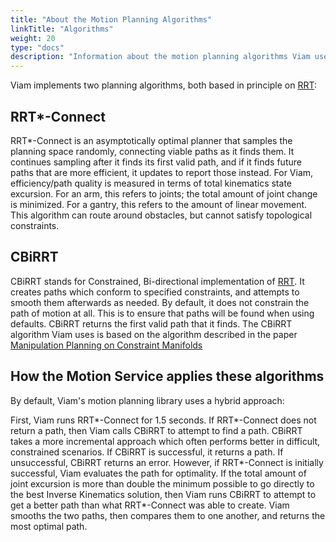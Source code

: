 ```yaml
---
title: "About the Motion Planning Algorithms"
linkTitle: "Algorithms"
weight: 20
type: "docs"
description: "Information about the motion planning algorithms Viam uses."
---
```


Viam implements two planning algorithms, both based in principle on [RRT](https://en.wikipedia.org/wiki/Rapidly-exploring_random_tree):

## RRT*-Connect

RRT*-Connect is an asymptotically optimal planner that samples the planning space randomly, connecting viable paths as it finds them.
It continues sampling after it finds its first valid path, and if it finds future paths that are more efficient, it updates to report those instead.
For Viam, efficiency/path quality is measured in terms of total kinematics state excursion.
For an arm, this refers to joints; the total amount of joint change is minimized.
For a gantry, this refers to the amount of linear movement.
This algorithm can route around obstacles, but cannot satisfy topological constraints.

## CBiRRT

CBiRRT stands for Constrained, Bi-directional implementation of [RRT](https://en.wikipedia.org/wiki/Rapidly-exploring_random_tree).
It creates paths which conform to specified constraints, and attempts to smooth them afterwards as needed.
By default, it does not constrain the path of motion at all.
This is to ensure that paths will be found when using defaults.
CBiRRT returns the first valid path that it finds.
The CBiRRT algorithm Viam uses is based on the algorithm described in the paper [Manipulation Planning on Constraint Manifolds](https://www.ri.cmu.edu/pub_files/2009/5/berenson_dmitry_2009_2.pdf)

## How the Motion Service applies these algorithms

By default, Viam's motion planning library uses a hybrid approach:

First, Viam runs RRT*-Connect for 1.5 seconds.
If RRT*-Connect does not return a path, then Viam calls CBiRRT to attempt to find a path.
CBiRRT takes a more incremental approach which often performs better in difficult, constrained scenarios.
If CBiRRT is successful, it returns a path.
If unsuccessful, CBiRRT returns an error.
However, if RRT*-Connect is initially successful, Viam evaluates the path for optimality.
If the total amount of joint excursion is more than double the minimum possible to go directly to the best Inverse Kinematics solution, then Viam runs CBiRRT to attempt to get a better path than what RRT*-Connect was able to create.
Viam smooths the two paths, then compares them to one another, and returns the most optimal path.

